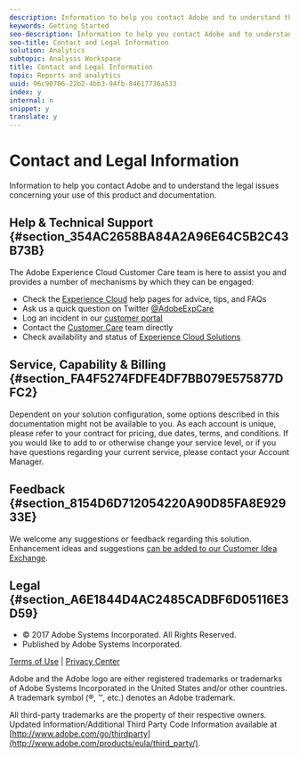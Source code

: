 ```yaml
---
description: Information to help you contact Adobe and to understand the legal issues concerning your use of this product and documentation.
keywords: Getting Started
seo-description: Information to help you contact Adobe and to understand the legal issues concerning your use of this product and documentation.
seo-title: Contact and Legal Information
solution: Analytics
subtopic: Analysis Workspace
title: Contact and Legal Information
topic: Reports and analytics
uuid: 96c90706-22b2-4bb3-94fb-84617736a533
index: y
internal: n
snippet: y
translate: y
---
```


# Contact and Legal Information

Information to help you contact Adobe and to understand the legal issues concerning your use of this product and documentation.

## Help & Technical Support {#section_354AC2658BA84A2A96E64C5B2C43B73B}

The Adobe Experience Cloud Customer Care team is here to assist you and provides a number of mechanisms by which they can be engaged:

* Check the [Experience Cloud](http://helpx.adobe.com/marketing-cloud.html) help pages for advice, tips, and FAQs 
* Ask us a quick question on Twitter [@AdobeExpCare](https://twitter.com/AdobeExpCare) 
* Log an incident in our [customer portal](https://customers.omniture.com/login.php) 
* Contact the [Customer Care](http://helpx.adobe.com/marketing-cloud/contact-support.html) team directly 
* Check availability and status of [Experience Cloud Solutions](http://status.adobe.com/)

## Service, Capability & Billing {#section_FA4F5274FDFE4DF7BB079E575877DFC2}

Dependent on your solution configuration, some options described in this documentation might not be available to you. As each account is unique, please refer to your contract for pricing, due dates, terms, and conditions. If you would like to add to or otherwise change your service level, or if you have questions regarding your current service, please contact your Account Manager.

## Feedback {#section_8154D6D712054220A90D85FA8E92933E}

We welcome any suggestions or feedback regarding this solution. Enhancement ideas and suggestions [can be added to our Customer Idea Exchange](https://my.omniture.com/login/?r=%2Fp%2Fsuite%2Fcurrent%2Findex.html%3Fa%3DIdeasExchange.Redirect%26redirectreason%3Dnotregistered%26referer%3Dhttp%253A%252F%252Fideas.omniture.com%252Ft5%252FAdobe-Idea-Exchange-for-Omniture%252Fidb-p%252FIdeaExchange3).

## Legal {#section_A6E1844D4AC2485CADBF6D05116E3D59}

<ul class="simplelist"> 
 <li> © 2017 Adobe Systems Incorporated. All Rights Reserved. </li> 
 <li> Published by Adobe Systems Incorporated. </li> 
</ul>

[Terms of Use](https://marketing.adobe.com/resources/help/en_US/terms.html) | [Privacy Center](http://www.adobe.com/privacy/policy.html)

Adobe and the Adobe logo are either registered trademarks or trademarks of Adobe Systems Incorporated in the United States and/or other countries. A trademark symbol (®, ™, etc.) denotes an Adobe trademark.

All third-party trademarks are the property of their respective owners. Updated Information/Additional Third Party Code Information available at [http://www.adobe.com/go/thirdparty](http://www.adobe.com/products/eula/third_party/). 
